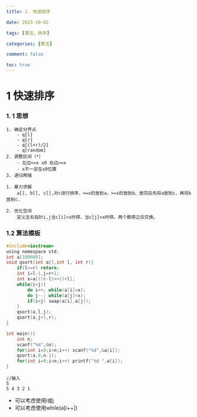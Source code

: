 ```yaml
---
title: 1. 快速排序

date: 2023-10-02

tags: [算法，排序]

categories: [算法]

comment: false

toc: true
---
```

#
<!--more-->

# 1 快速排序

### 1. 1 思想

```
1. 确定分界点
	- q[l]
	- q[r]
	- q[(l+r)/2]
	- q[random]
2. 调整区间（*）
	- 左边<=x x0 右边>=x
	- x不一定在x0位置
3. 递归两端
```
```
1. 暴力求解
	a[], b[], c[],对c进行排序，<=x的放到a，>=x的放到b。放完后先将a放到c，再将b放到c.
	
2. 优化空间
	定义左右指针i,j当c[i]>x时停，当c[j]<x时停。两个都停之后交换。
```
### 1.2 算法模板
```c
#include<iostream>
using namespace std;
int a[100000];
void qsort(int a[],int l, int r){
    if(l>=r) return;
    int i=l-1,j=r+1;
    int x=a[((r-l)>>1)+l];
    while(i<j){
        do i++; while(a[i]<x);
        do j--; while(a[j]>x);
        if(i<j) swap(a[i],a[j]);
    }
    qsort(a,l,j);
    qsort(a,j+1,r);
}

int main(){
    int n;
    scanf("%d",&n);
    for(int i=0;i<n;i++) scanf("%d",&a[i]);
    qsort(a,0,n-1);
    for(int i=0;i<n;i++) printf("%d ",a[i]);
}
```
```
//输入
5
5 4 3 2 1
```



- 可以考虑使用i或j
- 可以考虑使用while(a[i++])




